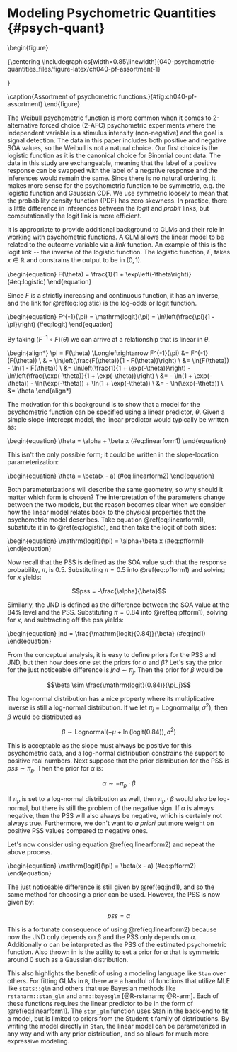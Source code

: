 


# Modeling Psychometric Quantities {#psych-quant}

<!--
It is now time to define priors for the model, while still not having looked at the data. The priors should be motivated by domain expertise and *prior knowledge*, not the data. There are also many choices when it comes to selecting a psychometric (sigmoid) function. Common choices are logistic, Gaussian, and Weibull.
-->

\begin{figure}

{\centering \includegraphics[width=0.85\linewidth]{040-psychometric-quantities_files/figure-latex/ch040-pf-assortment-1} 

}

\caption{Assortment of psychometric functions.}(\#fig:ch040-pf-assortment)
\end{figure}


The Weibull psychometric function is more common when it comes to 2-alternative forced choice (2-AFC) psychometric experiments where the independent variable is a stimulus intensity (non-negative) and the goal is signal detection. The data in this paper includes both positive and negative SOA values, so the Weibull is not a natural choice. Our first choice is the logistic function as it is the canonical choice for Binomial count data. The data in this study are exchangeable, meaning that the label of a positive response can be swapped with the label of a negative response and the inferences would remain the same. Since there is no natural ordering, it makes more sense for the psychometric function to be symmetric, e.g. the logistic function and Gaussian CDF. We use symmetric loosely to mean that the probability density function (PDF) has zero skewness. In practice, there is little difference in inferences between the _logit_ and _probit_ links, but computationally the logit link is more efficient.


It is appropriate to provide additional background to GLMs and their role in working with psychometric functions. A GLM allows the linear model to be related to the outcome variable via a _link_ function. An example of this is the logit link -- the inverse of the logistic function. The logistic function, $F$, takes $x \in \mathbb{R}$ and constrains the output to be in $(0, 1)$.


\begin{equation}
  F(\theta) = \frac{1}{1 + \exp\left(-\theta\right)}
  (\#eq:logistic)
\end{equation}


Since $F$ is a strictly increasing and continuous function, it has an inverse, and the link for \@ref(eq:logistic) is the log-odds or logit function.


\begin{equation}
  F^{-1}(\pi) = \mathrm{logit}(\pi) = \ln\left(\frac{\pi}{1 - \pi}\right)
  (\#eq:logit)
\end{equation}


By taking $(F^{-1} \circ F)(\theta)$ we can arrive at a relationship that is linear in $\theta$.


\begin{align*}
  \pi = F(\theta) \Longleftrightarrow F^{-1}(\pi) &= F^{-1}(F(\theta)) \\
  & = \ln\left(\frac{F(\theta)}{1 - F(\theta)}\right) \\
  &= \ln(F(\theta)) - \ln(1 - F(\theta)) \\
  &= \ln\left(\frac{1}{1 + \exp(-\theta)}\right) - \ln\left(\frac{\exp(-\theta)}{1 + \exp(-\theta)}\right) \\
  &= - \ln(1 + \exp(-\theta)) - \ln(\exp(-\theta)) + \ln(1 + \exp(-\theta)) \\
  &= - \ln(\exp(-\theta)) \\
  &= \theta
\end{align*}


The motivation for this background is to show that a model for the psychometric function can be specified using a linear predictor, $\theta$. Given a simple slope-intercept model, the linear predictor would typically be written as:


\begin{equation}
  \theta = \alpha + \beta x
  (\#eq:linearform1)
\end{equation}


This isn't the only possible form; it could be written in the slope-location parameterization:


\begin{equation}
  \theta = \beta(x - a)
  (\#eq:linearform2)
\end{equation}


Both parameterizations will describe the same geometry, so why should it matter which form is chosen? The interpretation of the parameters change between the two models, but the reason becomes clear when we consider how the linear model relates back to the physical properties that the psychometric model describes. Take equation \@ref(eq:linearform1), substitute it in to \@ref(eq:logistic), and then take the logit of both sides:


\begin{equation}
  \mathrm{logit}(\pi) = \alpha+\beta x
  (\#eq:pfform1)
\end{equation}


Now recall that the PSS is defined as the SOA value such that the response probability, $\pi$, is $0.5$. Substituting $\pi = 0.5$ into \@ref(eq:pfform1) and solving for $x$ yields:


$$pss = -\frac{\alpha}{\beta}$$


Similarly, the JND is defined as the difference between the SOA value at the 84% level and the PSS. Substituting $\pi = 0.84$ into \@ref(eq:pfform1), solving for $x$, and subtracting off the pss yields:


\begin{equation}
  jnd = \frac{\mathrm{logit}(0.84)}{\beta}
  (\#eq:jnd1)
\end{equation}


From the conceptual analysis, it is easy to define priors for the PSS and JND, but then how does one set the priors for $\alpha$ and $\beta$? Let's say the prior for the just noticeable difference is $jnd \sim \pi_j$. Then the prior for $\beta$ would be


$$\beta \sim \frac{\mathrm{logit}(0.84)}{\pi_j}$$


The log-normal distribution has a nice property where its multiplicative inverse is still a log-normal distribution. If we let $\pi_j = \mathrm{Lognormal}(\mu, \sigma^2)$, then $\beta$ would be distributed as


$$
\beta \sim \mathrm{Lognormal}(-\mu + \ln(\mathrm{logit}(0.84)), \sigma^2)
$$


This is acceptable as the slope must always be positive for this psychometric data, and a log-normal distribution constrains the support to positive real numbers. Next suppose that the prior distribution for the PSS is $pss \sim \pi_p$. Then the prior for $\alpha$ is:


$$\alpha \sim -\pi_p \cdot \beta$$


If $\pi_p$ is set to a log-normal distribution as well, then $\pi_p \cdot \beta$ would also be log-normal, but there is still the problem of the negative sign. If $\alpha$ is always negative, then the PSS will also always be negative, which is certainly not always true. Furthermore, we don't want to _a priori_ put more weight on positive PSS values compared to negative ones.


Let's now consider using equation \@ref(eq:linearform2) and repeat the above process.


\begin{equation}
  \mathrm{logit}(\pi) = \beta(x - a)
  (\#eq:pfform2)
\end{equation}


The just noticeable difference is still given by \@ref(eq:jnd1), and so the same method for choosing a prior can be used. However, the PSS is now given by:


$$pss = \alpha$$


This is a fortunate consequence of using \@ref(eq:linearform2) because now the JND only depends on $\beta$ and the PSS only depends on $\alpha$. Additionally $\alpha$ can be interpreted as the PSS of the estimated psychometric function. Also thrown in is the ability to set a prior for $\alpha$ that is symmetric around $0$ such as a Gaussian distribution.


This also highlights the benefit of using a modeling language like `Stan` over others. For fitting GLMs in `R`, there are a handful of functions that utilize MLE like `stats::glm` and others that use Bayesian methods like `rstanarm::stan_glm` and `arm::bayesglm` [@R-rstanarm; @R-arm]. Each of these functions requires the linear predictor to be in the form of \@ref(eq:linearform1). The `stan_glm` function uses Stan in the back-end to fit a model, but is limited to priors from the Student-t family of distributions. By writing the model directly in `Stan`, the linear model can be parameterized in any way and with any prior distribution, and so allows for much more expressive modeling.
